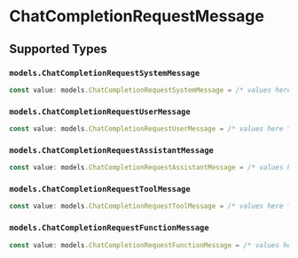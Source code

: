 # ChatCompletionRequestMessage


## Supported Types

### `models.ChatCompletionRequestSystemMessage`

```typescript
const value: models.ChatCompletionRequestSystemMessage = /* values here */
```

### `models.ChatCompletionRequestUserMessage`

```typescript
const value: models.ChatCompletionRequestUserMessage = /* values here */
```

### `models.ChatCompletionRequestAssistantMessage`

```typescript
const value: models.ChatCompletionRequestAssistantMessage = /* values here */
```

### `models.ChatCompletionRequestToolMessage`

```typescript
const value: models.ChatCompletionRequestToolMessage = /* values here */
```

### `models.ChatCompletionRequestFunctionMessage`

```typescript
const value: models.ChatCompletionRequestFunctionMessage = /* values here */
```

